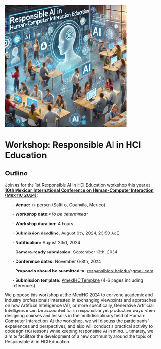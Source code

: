 <img src="AIinHCI_ChatGPT4o.png" alt="AI created image presenting a scenario with human-AI and human-human collaboration" width="400" height="400">

# Workshop: Responsible AI in HCI Education

## Outline<br> 
Join us for the 1st Responsible AI in HCI Education workshop this year at **<a href="https://www.mexihc.org/2024/en">10th Mexican International Conference on Human-Computer Interaction (MexIHC 2024)</a>**: 

<ul>- <b>Venue:</b> In-person (Saltillo, Coahuila, Mexico)</ul>
<ul>- <b>Workshop date:</b><i>*To be determined*</i></ul>
<ul>- <b>Workshop duration:</b> 4 hours</ul>
<ul>- <b>Submission deadline:</b> August 9th, 2024, 23:59 AoE</ul>
<ul>- <b>Notification:</b> August 23rd, 2024</ul>
<ul>- <b>Camera-ready submission:</b> September 13th, 2024</ul>
<ul>- <b>Conference dates:</b> November 6-8th, 2024</ul>
<ul>- <b>Proposals should be submitted to:</b> <a href="responsibleai.hciedu@gmail.com">responsibleai.hciedu@gmail.com</a></ul>
<ul>- <b>Submission template:</b> <a href="https://mexihc.org/aihc_template.zip">AmexIHC Template</a> (4-6 pages including references)</ul>

We propose this workshop at the MexIHC 2024 to convene academic and industry professionals interested in exchanging viewpoints and approaches on how Artificial Intelligence (AI), or more specifically, Generative Artificial Intelligence can be accounted for in responsible yet productive ways when designing courses and lessons in the multidisciplinary field of Human-Computer Interaction. At the workshop, we will discuss the participants’ experiences and perspectives, and also will conduct a practical activity to codesign HCI lessons while keeping responsible AI in mind. Ultimately, we aim to facilitate the development of a new community around the topic of Responsible AI in HCI Education.
